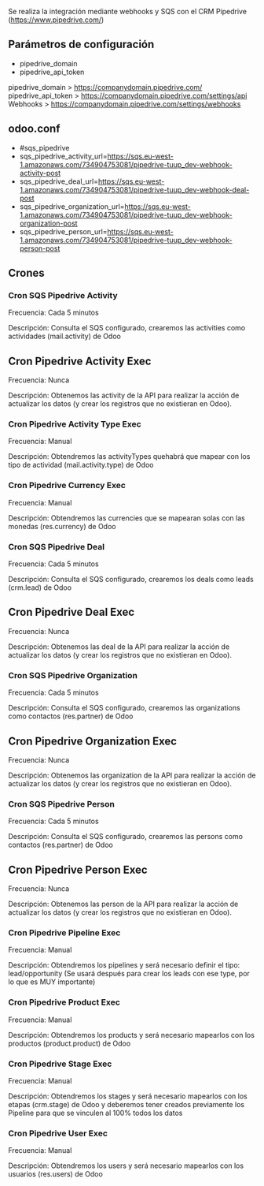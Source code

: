 Se realiza la integración mediante webhooks y SQS con el CRM Pipedrive (https://www.pipedrive.com/)

## Parámetros de configuración
- pipedrive_domain
- pipedrive_api_token 

pipedrive_domain > https://companydomain.pipedrive.com/
pipedrive_api_token > https://companydomain.pipedrive.com/settings/api
Webhooks > https://companydomain.pipedrive.com/settings/webhooks

## odoo.conf
- #sqs_pipedrive
- sqs_pipedrive_activity_url=https://sqs.eu-west-1.amazonaws.com/734904753081/pipedrive-tuup_dev-webhook-activity-post
- sqs_pipedrive_deal_url=https://sqs.eu-west-1.amazonaws.com/734904753081/pipedrive-tuup_dev-webhook-deal-post
- sqs_pipedrive_organization_url=https://sqs.eu-west-1.amazonaws.com/734904753081/pipedrive-tuup_dev-webhook-organization-post
- sqs_pipedrive_person_url=https://sqs.eu-west-1.amazonaws.com/734904753081/pipedrive-tuup_dev-webhook-person-post

## Crones

### Cron SQS Pipedrive Activity
Frecuencia: Cada 5 minutos

Descripción: Consulta el SQS configurado, crearemos las activities como actividades (mail.activity) de Odoo

## Cron Pipedrive Activity Exec
Frecuencia: Nunca

Descripción: Obtenemos las activity de la API para realizar la acción de actualizar los datos (y crear los registros que no existieran en Odoo).

### Cron Pipedrive Activity Type Exec
Frecuencia: Manual

Descripción: Obtendremos las activityTypes quehabrá que mapear con los tipo de actividad (mail.activity.type) de Odoo

### Cron Pipedrive Currency Exec
Frecuencia: Manual

Descripción: Obtendremos las currencies que se mapearan solas con las monedas (res.currency) de Odoo

### Cron SQS Pipedrive Deal
Frecuencia: Cada 5 minutos

Descripción: Consulta el SQS configurado, crearemos los deals como leads (crm.lead) de Odoo

## Cron Pipedrive Deal Exec
Frecuencia: Nunca

Descripción: Obtenemos las deal de la API para realizar la acción de actualizar los datos (y crear los registros que no existieran en Odoo).

### Cron SQS Pipedrive Organization
Frecuencia: Cada 5 minutos

Descripción: Consulta el SQS configurado, crearemos las organizations como contactos (res.partner) de Odoo

## Cron Pipedrive Organization Exec
Frecuencia: Nunca

Descripción: Obtenemos las organization de la API para realizar la acción de actualizar los datos (y crear los registros que no existieran en Odoo).

### Cron SQS Pipedrive Person
Frecuencia: Cada 5 minutos

Descripción: Consulta el SQS configurado, crearemos las persons como contactos (res.partner) de Odoo

## Cron Pipedrive Person Exec
Frecuencia: Nunca

Descripción: Obtenemos las person de la API para realizar la acción de actualizar los datos (y crear los registros que no existieran en Odoo).

### Cron Pipedrive Pipeline Exec
Frecuencia: Manual

Descripción: Obtendremos los pipelines y será necesario definir el tipo: lead/opportunity (Se usará después para crear los leads con ese type, por lo que es MUY importante)

### Cron Pipedrive Product Exec
Frecuencia: Manual

Descripción: Obtendremos los products y será necesario mapearlos con los productos (product.product) de Odoo

### Cron Pipedrive Stage Exec
Frecuencia: Manual

Descripción: Obtendremos los stages y será necesario mapearlos con los etapas (crm.stage) de Odoo y deberemos tener creados previamente los Pipeline para que se vinculen al 100% todos los datos

### Cron Pipedrive User Exec
Frecuencia: Manual

Descripción: Obtendremos los users y será necesario mapearlos con los usuarios (res.users) de Odoo
